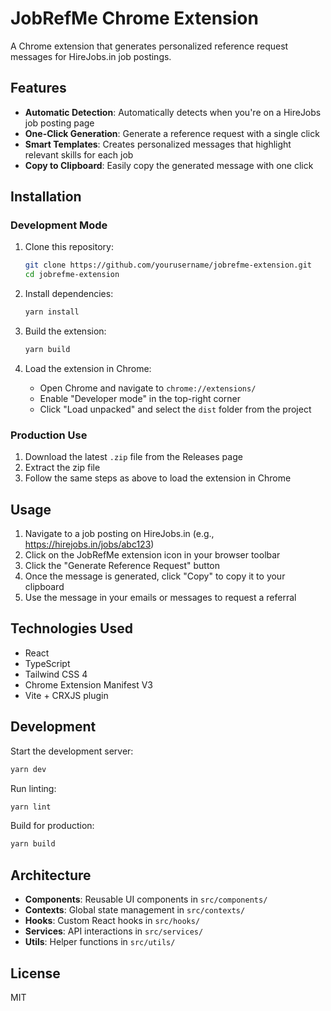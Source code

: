 # JobRefMe Chrome Extension

A Chrome extension that generates personalized reference request messages for HireJobs.in job postings.

## Features

- **Automatic Detection**: Automatically detects when you're on a HireJobs job posting page
- **One-Click Generation**: Generate a reference request with a single click
- **Smart Templates**: Creates personalized messages that highlight relevant skills for each job
- **Copy to Clipboard**: Easily copy the generated message with one click

## Installation

### Development Mode

1. Clone this repository:
   ```bash
   git clone https://github.com/yourusername/jobrefme-extension.git
   cd jobrefme-extension
   ```

2. Install dependencies:
   ```bash
   yarn install
   ```

3. Build the extension:
   ```bash
   yarn build
   ```

4. Load the extension in Chrome:
   - Open Chrome and navigate to `chrome://extensions/`
   - Enable "Developer mode" in the top-right corner
   - Click "Load unpacked" and select the `dist` folder from the project

### Production Use

1. Download the latest `.zip` file from the Releases page
2. Extract the zip file
3. Follow the same steps as above to load the extension in Chrome

## Usage

1. Navigate to a job posting on HireJobs.in (e.g., https://hirejobs.in/jobs/abc123)
2. Click on the JobRefMe extension icon in your browser toolbar
3. Click the "Generate Reference Request" button
4. Once the message is generated, click "Copy" to copy it to your clipboard
5. Use the message in your emails or messages to request a referral

## Technologies Used

- React
- TypeScript
- Tailwind CSS 4
- Chrome Extension Manifest V3
- Vite + CRXJS plugin

## Development

Start the development server:

```bash
yarn dev
```

Run linting:

```bash
yarn lint
```

Build for production:

```bash
yarn build
```

## Architecture

- **Components**: Reusable UI components in `src/components/`
- **Contexts**: Global state management in `src/contexts/`
- **Hooks**: Custom React hooks in `src/hooks/`
- **Services**: API interactions in `src/services/`
- **Utils**: Helper functions in `src/utils/`

## License

MIT
